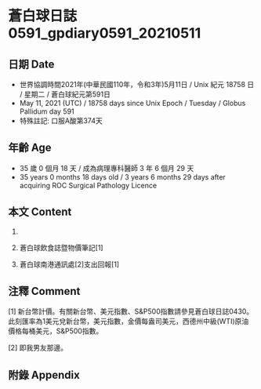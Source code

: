 [_metadata_:encoding]: - "utf-8"
[_metadata_:language]: - "zh-Hant-TW"
[_metadata_:fileformat]: - "markdown"
[_metadata_:MIME_type]: - "text/plain"
[_metadata_:markdown_version]: - "commonmark version 0.29"
[_metadata_:markdown_spec]: - "https://spec.commonmark.org/0.29/"

# 蒼白球日誌0591_gpdiary0591_20210511 #

## 日期 Date ##

* 世界協調時間2021年(中華民國110年，令和3年)5月11日 / Unix 紀元 18758 日 / 星期二 / 蒼白球紀元第591日
* May 11, 2021 (UTC) / 18758 days since Unix Epoch / Tuesday / Globus Pallidum day 591
* 特殊註記: 口服A酸第374天

## 年齡 Age ##

* 35 歲 0 個月 18 天 / 成為病理專科醫師 3 年 6 個月 29 天
* 35 years 0 months 18 days old / 3 years 6 months 29 days after acquiring ROC Surgical Pathology Licence

## 本文 Content ##

1. 

    
2. 蒼白球飲食誌暨物價筆記[1]

    
3. 蒼白球南港通訊處[2]支出回報[1]

    

## 注釋 Comment ##

[1] 新台幣計價。有關新台幣、美元指數、S&P500指數請參見蒼白球日誌0430。此刻匯率為1美元兌新台幣，美元指數，金價每盎司美元，西德州中級(WTI)原油價格每桶美元，S&P500指數。


[2] 即我男友那邊。



## 附錄 Appendix ##

